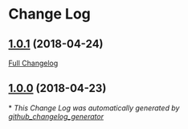 # Change Log

## [1.0.1](https://github.com/gordonbanderson/silverstripe-basicsearch/tree/1.0.1) (2018-04-24)
[Full Changelog](https://github.com/gordonbanderson/silverstripe-basicsearch/compare/1.0.0...1.0.1)

## [1.0.0](https://github.com/gordonbanderson/silverstripe-basicsearch/tree/1.0.0) (2018-04-23)


\* *This Change Log was automatically generated by [github_changelog_generator](https://github.com/skywinder/Github-Changelog-Generator)*
